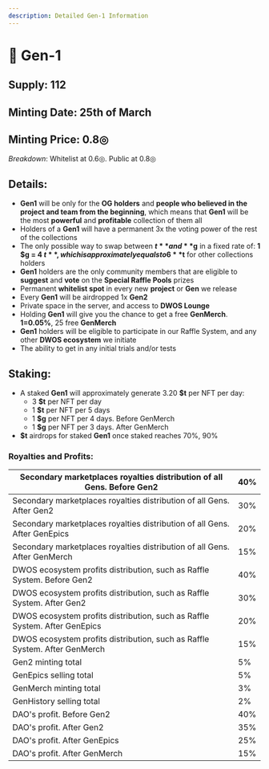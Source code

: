 ```yaml
---
description: Detailed Gen-1 Information
---
```


# 👑 Gen-1

## Supply: 112

## Minting Date: 25th of March

## Minting Price: 0.8◎

_Breakdown_: Whitelist at 0.6◎. Public at 0.8◎

## Details:

* **Gen1** will be only for the **OG holders** and **people who believed in the project and team from the beginning**, which means that **Gen1** will be the most **powerful** and **profitable** collection of them all
* Holders of a **Gen1**  will have a permanent 3x the voting power of the rest of the collections
* The only possible way to swap between **$t** and **$g** in a fixed rate of: **1 $g = 4 $t**, which is approximately equals to 6 **$t** for other collections holders
* **Gen1** holders are the only community members that are eligible to **suggest** and **vote** on the **Special Raffle Pools** prizes
* Permanent **whitelist spot** in every new **project** or **Gen** we release
* Every **Gen1** will be airdropped 1x **Gen2**
* Private space in the server, and access to **DWOS Lounge**
* Holding **Gen1** will give you the chance to get a free **GenMerch**. **1=0.05%**, 25 free **GenMerch**
* **Gen1** holders will be eligible to participate in our Raffle System, and any other **DWOS ecosystem** we initiate
* The ability to get in any initial trials and/or tests

## Staking:

* A staked **Gen1** will approximately generate 3.20 **$t** per NFT per day:
  * 3 **$t** per NFT per day
  * 1 **$t** per NFT per 5 days
  * 1 **$g** per NFT per 4 days. Before GenMerch
  * 1 **$g** per NFT per 3 days. After GenMerch
* **$t** airdrops for staked **Gen1** once staked reaches 70%, 90%

### Royalties and Profits:

| Secondary marketplaces royalties distribution of all Gens. Before Gen2     | 40% |
| -------------------------------------------------------------------------- | --- |
| Secondary marketplaces royalties distribution of all Gens. After Gen2      | 30% |
| Secondary marketplaces royalties distribution of all Gens. After GenEpics  | 20% |
| Secondary marketplaces royalties distribution of all Gens. After GenMerch  | 15% |
| DWOS ecosystem profits distribution, such as Raffle System. Before Gen2    | 40% |
| DWOS ecosystem profits distribution, such as Raffle System. After Gen2     | 30% |
| DWOS ecosystem profits distribution, such as Raffle System. After GenEpics | 20% |
| DWOS ecosystem profits distribution, such as Raffle System. After GenMerch | 15% |
| Gen2 minting total                                                         | 5%  |
| GenEpics selling total                                                     | 5%  |
| GenMerch minting total                                                     | 3%  |
| GenHistory selling total                                                   | 2%  |
| DAO's profit. Before Gen2                                                  | 40% |
| DAO's profit. After Gen2                                                   | 35% |
| DAO's profit. After GenEpics                                               | 25% |
| DAO's profit. After GenMerch                                               | 15% |
